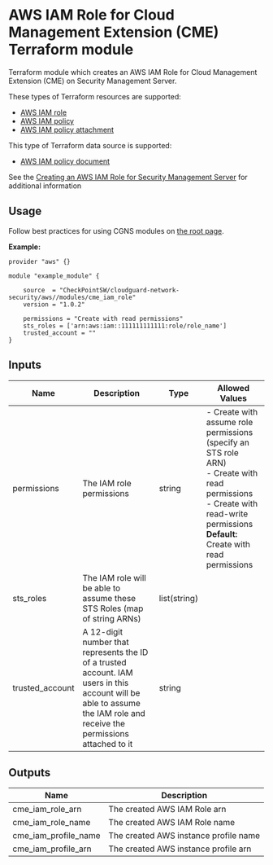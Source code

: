 # AWS IAM Role for Cloud Management Extension (CME) Terraform module

Terraform module which creates an AWS IAM Role for Cloud Management Extension (CME) on Security Management Server.

These types of Terraform resources are supported:
* [AWS IAM role](https://registry.terraform.io/providers/hashicorp/aws/latest/docs/resources/iam_role)
* [AWS IAM policy](https://registry.terraform.io/providers/hashicorp/aws/latest/docs/resources/iam_policy)
* [AWS IAM policy attachment](https://registry.terraform.io/providers/hashicorp/aws/latest/docs/resources/iam_role_policy_attachment)

This type of Terraform data source is supported:
* [AWS IAM policy document](https://registry.terraform.io/providers/hashicorp/aws/latest/docs/data-sources/iam_policy_document)

See the [Creating an AWS IAM Role for Security Management Server](https://supportcenter.checkpoint.com/supportcenter/portal?eventSubmit_doGoviewsolutiondetails=&solutionid=sk122074) for additional information


## Usage
Follow best practices for using CGNS modules on [the root page](https://registry.terraform.io/modules/checkpointsw/cloudguard-network-security/aws/latest#:~:text=Best%20Practices%20for%20Using%20Our%20Modules).

**Example:**
```
provider "aws" {}

module "example_module" {

    source  = "CheckPointSW/cloudguard-network-security/aws//modules/cme_iam_role"
    version = "1.0.2"

    permissions = "Create with read permissions"
    sts_roles = ['arn:aws:iam::111111111111:role/role_name']
    trusted_account = ""
}
```
## Inputs
| Name            | Description                                                                                                                                                           | Type         | Allowed Values                                                                                                                                  |
|-----------------|-----------------------------------------------------------------------------------------------------------------------------------------------------------------------|--------------|-------------------------------------------------------------------------------------------------------------------------------------------------|
| permissions     | The IAM role permissions                                                                                                                                              | string       | - Create with assume role permissions (specify an STS role ARN)<br>- Create with read permissions<br>- Create with read-write permissions<br>**Default:** Create with read permissions |
| sts_roles       | The IAM role will be able to assume these STS Roles (map of string ARNs)                                                                                              | list(string) |                                                                                                                                              |
| trusted_account | A 12-digit number that represents the ID of a trusted account. IAM users in this account will be able to assume the IAM role and receive the permissions attached to it | string       |                                                                                                                                              |


## Outputs
| Name                 | Description                           |
|----------------------|---------------------------------------|
| cme_iam_role_arn     | The created AWS IAM Role arn          |
| cme_iam_role_name    | The created AWS IAM Role name         |
| cme_iam_profile_name | The created AWS instance profile name |
| cme_iam_profile_arn  | The created AWS instance profile arn  |